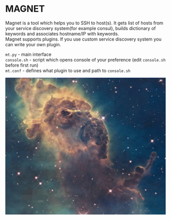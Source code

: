 # MAGNET
  
Magnet is a tool which helps you to SSH to host(s). It gets list of hosts from your service discovery system(for example consul), builds dictionary of keywords and associates hostname/IP with keywords.  
Magnet supports plugins. If you use custom service discovery system you can write your own plugin.

`mt.py` - main interface  
`console.sh` - script which opens console of your preference (edit `console.sh` before first run)  
`mt.conf` - defines what plugin to use and path to `console.sh`  
  
![demo](images/magnet-demo.gif)
